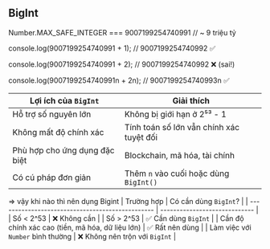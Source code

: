## BigInt

Number.MAX_SAFE_INTEGER === 9007199254740991  // ~ 9 triệu tỷ

console.log(9007199254740991 + 1); // 9007199254740992 ✅

console.log(9007199254740991 + 2); // 9007199254740992 ❌ (sai!)

console.log(9007199254740991n + 2n); // 9007199254740993n ✅




| Lợi ích của `BigInt`          | Giải thích                               |
| ----------------------------- | ---------------------------------------- |
| Hỗ trợ số nguyên lớn          | Không bị giới hạn ở 2⁵³ - 1              |
| Không mất độ chính xác        | Tính toán số lớn vẫn chính xác tuyệt đối |
| Phù hợp cho ứng dụng đặc biệt | Blockchain, mã hóa, tài chính            |
| Có cú pháp đơn giản           | Thêm `n` vào cuối hoặc dùng `BigInt()`   |


=> vậy khi nào thì nên dụng Bigint
| Trường hợp                                       | Có cần dùng `BigInt`?         |
| ------------------------------------------------ | ----------------------------- |
| Số < 2^53                                        | ❌ Không cần                   |
| Số > 2^53                                        | ✅ Cần dùng `BigInt`           |
| Cần độ chính xác cao (tiền, mã hóa, dữ liệu lớn) | ✅ Rất nên dùng                |
| Làm việc với `Number` bình thường                | ❌ Không nên trộn với `BigInt` |



